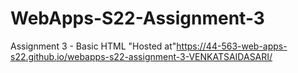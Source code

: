 # WebApps-S22-Assignment-3
Assignment 3 - Basic HTML
"Hosted at"<https://44-563-web-apps-s22.github.io/webapps-s22-assignment-3-VENKATSAIDASARI/>